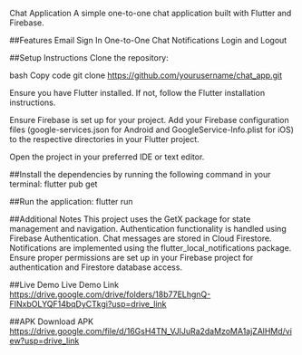 Chat Application
A simple one-to-one chat application built with Flutter and Firebase.

##Features
Email Sign In
One-to-One Chat
Notifications
Login and Logout

##Setup Instructions
Clone the repository:

bash
Copy code
git clone https://github.com/yourusername/chat_app.git

Ensure you have Flutter installed. If not, follow the Flutter installation instructions.

Ensure Firebase is set up for your project. Add your Firebase configuration files (google-services.json for Android and GoogleService-Info.plist for iOS) to the respective directories in your Flutter project.

Open the project in your preferred IDE or text editor.

##Install the dependencies by running the following command in your terminal:
flutter pub get

##Run the application:
flutter run

##Additional Notes
This project uses the GetX package for state management and navigation.
Authentication functionality is handled using Firebase Authentication.
Chat messages are stored in Cloud Firestore.
Notifications are implemented using the flutter_local_notifications package.
Ensure proper permissions are set up in your Firebase project for authentication and Firestore database access.

##Live Demo
Live Demo Link https://drive.google.com/drive/folders/18b77ELhgnQ-FINxbOLYQF14bqDyCTkgi?usp=drive_link

##APK
Download APK https://drive.google.com/file/d/16GsH4TN_VJlJuRa2daMzoMA1ajZAlHMd/view?usp=drive_link